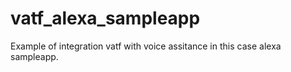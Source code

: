 # vatf_alexa_sampleapp
Example of integration vatf with voice assitance in this case alexa sampleapp.
